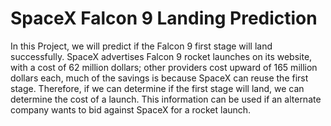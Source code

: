 # SpaceX Falcon 9 Landing Prediction
 In this Project, we will predict if the Falcon 9 first stage will land 
successfully. SpaceX advertises Falcon 9 rocket launches on its website, 
with a cost of 62 million dollars; other providers cost upward of 165 
million dollars each, much of the savings is because SpaceX can reuse 
the first stage. Therefore, if we can determine if the first stage will land, 
we can determine the cost of a launch. This information can be used if 
an alternate company wants to bid against SpaceX for a rocket launch.
